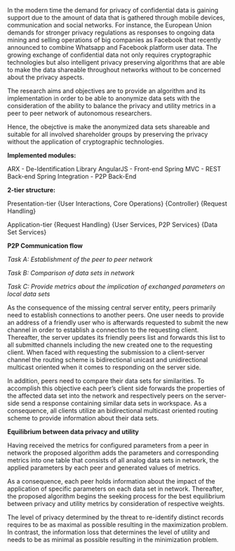 In the modern time the demand for privacy of confidential data is gaining support due to
the amount of data that is gathered through mobile devices, communication and social
networks. For instance, the European Union demands for stronger privacy regulations as
responses to ongoing data mining and selling operations of big companies as Facebook that
recently announced to combine Whatsapp and Facebook platform user data. The growing
exchange of confidential data not only requires cryptographic technologies but also
intelligent privacy preserving algorithms that are able to make the data shareable
throughout networks without to be concerned about the privacy aspects.

The research aims and objectives are to provide an algorithm and its implementation in
order to be able to anonymize data sets with the consideration of the ability to balance the
privacy and utility metrics in a peer to peer network of autonomous researchers. 

Hence, the obejctive is make the anonymized data sets shareable and suitable for all involved shareholder groups
by preserving the privacy without the application of cryptographic technologies.

**Implemented modules:** 

ARX - De-Identification Library
AngularJS - Front-end
Spring MVC - REST Back-end
Spring Integration - P2P Back-End

**2-tier structure:**

Presentation-tier
{User Interactions, Core Operations}
{Controller}
{Request Handling}

Application-tier
{Request Handling}
{User Services, P2P Services}
{Data Set Services}

**P2P Communication flow**

_Task A: Establishment of the peer to peer network_

_Task B: Comparison of data sets in network_

_Task C: Provide metrics about the implication of exchanged parameters on local data sets_

As the consequence of the missing central server entity, peers primarily need to establish
connections to another peers. One user needs to provide an address of a friendly user who
is afterwards requested to submit the new channel in order to establish a connection to the
requesting client. Thereafter, the server updates its friendly peers list and forwards this list
to all submitted channels including the new created one to the requesting client. When
faced with requesting the submission to a client-server channel the routing scheme is
bidirectional unicast and unidirectional multicast oriented when it comes to responding on
the server side.

In addition, peers need to compare their data sets for similarities. To accomplish this
objective each peer’s client side forwards the properties of the affected data set into the
network and respectively peers on the server-side send a response containing similar data
sets in workspace. As a consequence, all clients utilize an bidirectional multicast oriented
routing scheme to provide information about their data sets.

**Equilibrium between data privacy and utility**

Having received the metrics for configured parameters from a peer in network the
proposed algorithm adds the parameters and corresponding metrics into one table that
consists of all analog data sets in network, the applied parameters by each peer and
generated values of metrics. 

As a consequence, each peer holds information about the impact of the application of
specific parameters on each data set in network. Thereafter, the proposed algorithm begins
the seeking process for the best equilibrium between privacy and utility metrics by
consideration of respective weights. 

The level of privacy determined by the threat to re-identify distinct records requires to be as maximal as possible resulting in the maximization
problem. In contrast, the information loss that determines the level of utility and needs to
be as minimal as possible resulting in the minimization problem.